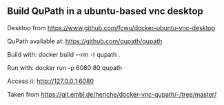 ## Build QuPath in a ubuntu-based vnc desktop


Desktop from https://www.github.com/fcwu/docker-ubuntu-vnc-desktop

QuPath available at: https://github.com/qupath/qupath

Build with: docker build --rm -t qupath .

Run with: docker run -p 6080:80 qupath

Access it: http://127.0.0.1:6080

Taken from https://git.embl.de/heriche/docker-vnc-qupath/-/tree/master/


